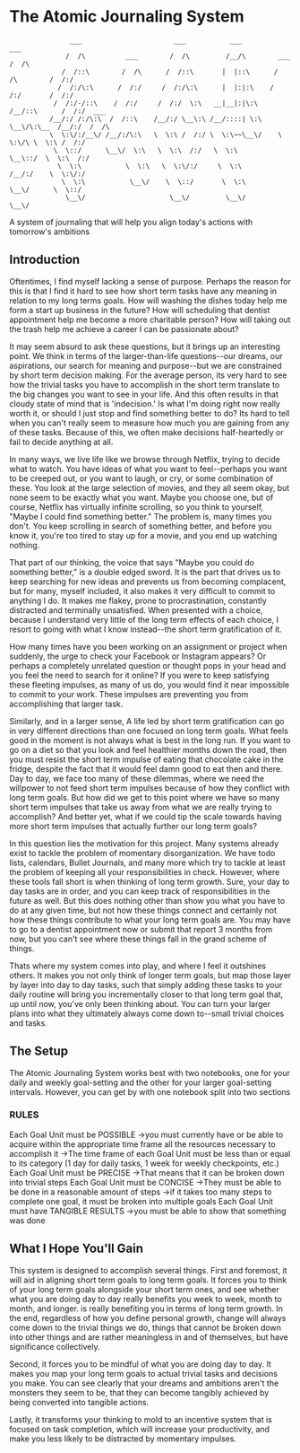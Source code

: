# The Atomic Journaling System

```
               ___                       ___           ___                       ___
              /  /\          ___        /  /\         /__/\        ___          /  /\
             /  /::\        /  /\      /  /::\       |  |::\      /  /\        /  /:/
            /  /:/\:\      /  /:/     /  /:/\:\      |  |:|:\    /  /:/       /  /:/
           /  /:/-/::\    /  /:/     /  /:/  \:\   __|__|:|\:\  /__/::\      /  /:/  ___
          /__/:/ /:/\:\  /  /::\    /__/:/ \__\:\ /__/::::| \:\ \__\/\:\__  /__/:/  /  /\
          \  \:\/:/__\/ /__/:/\:\   \  \:\ /  /:/ \  \:\~~\__\/    \  \:\/\ \  \:\ /  /:/
           \  \::/      \__\/  \:\   \  \:\  /:/   \  \:\           \__\::/  \  \:\  /:/
            \  \:\           \  \:\   \  \:\/:/     \  \:\          /__/:/    \  \:\/:/
             \  \:\           \__\/    \  \::/       \  \:\         \__\/      \  \::/
              \__\/                     \__\/         \__\/                     \__\/
```

A system of journaling that will help you align today's actions with tomorrow's ambitions

## Introduction

  Oftentimes, I find myself lacking a sense of purpose. Perhaps the reason for this is that I find it hard to see how short term tasks have any meaning in relation to my long terms goals. How will washing the dishes today help me form a start up business in the future? How will scheduling that dentist appointment help me become a more charitable person? How will taking out the trash help me achieve a career I can be passionate about?

It may seem absurd to ask these questions, but it brings up an interesting point. We think in terms of the larger-than-life questions--our dreams, our aspirations, our search for meaning and purpose--but we are constrained by short term decision making. For the average person, its very hard to see how the trivial tasks you have to accomplish in the short term translate to the big changes you want to see in your life. And this often results in that cloudy state of mind that is 'indecision.' Is what I'm doing right now really worth it, or should I just stop and find something better to do? Its hard to tell when you can't really seem to measure how much you are gaining from any of these tasks. Because of this, we often make decisions half-heartedly or fail to decide anything at all.

In many ways, we live life like we browse through Netflix, trying to decide what to watch. You have ideas of what you want to feel--perhaps you want to be creeped out, or you want to laugh, or cry, or some combination of these. You look at the large selection of movies, and they all seem okay, but none seem to be exactly what you want. Maybe you choose one, but of course, Netflix has virtually infinite scrolling, so you think to yourself, "Maybe I could find something better." The problem is, many times you don't. You keep scrolling in search of something better, and before you know it, you're too tired to stay up for a movie, and you end up watching nothing.

That part of our thinking, the voice that says "Maybe you could do something better," is a double edged sword. It is the part that drives us to keep searching for new ideas and prevents us from becoming complacent, but for many, myself included, it also makes it very difficult to commit to anything I do. It makes me flakey, prone to procrastination, constantly distracted and terminally unsatisfied. When presented with a choice, because I understand very little of the long term effects of each choice, I resort to going with what I know instead--the short term gratification of it.

How many times have you been working on an assignment or project when suddenly, the urge to check your Facebook or Instagram appears? Or perhaps a completely unrelated question or thought pops in your head and you feel the need to search for it online? If you were to keep satisfying these fleeting impulses, as many of us do, you would find it near impossible to commit to your work. These impulses are preventing you from accomplishing that larger task.

Similarly, and in a larger sense, A life led by short term gratification can go in very different directions than one focused on long term goals. What feels good in the moment is not always what is best in the long run. If you want to go on a diet so that you look and feel healthier months down the road, then you must resist the short term impulse of eating that chocolate cake in the fridge, despite the fact that it would feel damn good to eat then and there. Day to day, we face too many of these dilemmas, where we need the willpower to not feed short term impulses because of how they conflict with long term goals. But how did we get to this point where we have so many short term impulses that take us away from what we are really trying to accomplish? And better yet, what if we could tip the scale towards having more short term impulses that actually further our long term goals?

In this question lies the motivation for this project. Many systems already exist to tackle the problem of momentary disorganization. We have todo lists, calendars, Bullet Journals, and many more which try to tackle at least the problem of keeping all your responsibilities in check. However, where these tools fall short is when thinking of long term growth. Sure, your day to day tasks are in order, and you can keep track of responsibilities in the future as well. But this does nothing other than show you what you have to do at any given time, but not how these things connect and certainly not how these things contribute to what your long term goals are. You may have to go to a dentist appointment now or submit that report 3 months from now, but you can't see where these things fall in the grand scheme of things.

Thats where my system comes into play, and where I feel it outshines others. It makes you not only think of longer term goals, but map those layer by layer into day to day tasks, such that simply adding these tasks to your daily routine will bring you incrementally closer to that long term goal that, up until now, you've only been thinking about. You can turn your larger plans into what they ultimately always come down to--small trivial choices and tasks.

## The Setup

The Atomic Journaling System works best with two notebooks, one for your daily and weekly goal-setting and the other for your larger goal-setting intervals. However, you can get by with one notebook split into two sections

### RULES
Each Goal Unit must be POSSIBLE
->you must currently have or be able to acquire within the appropriate time
 frame all the resources necessary to accomplish it
->The time frame of each Goal Unit must be less than or equal to its
 category (1 day for daily tasks, 1 week for weekly checkpoints, etc.)
Each Goal Unit must be PRECISE
->That means that it can be broken down into trivial steps
Each Goal Unit must be CONCISE
->They must be able to be done in a reasonable amount of steps
->if it takes too many steps to complete one goal, it must be broken into
 multiple goals
Each Goal Unit must have TANGIBLE RESULTS
->you must be able to show that something was done


## What I Hope You'll Gain
This system is designed to accomplish several things. First and foremost, it will aid in aligning short term goals to long term goals. It forces you to think of your long term goals alongside your short term ones, and see whether what you are doing day to day really benefits you week to week, month to month, and longer. is really benefiting you in terms of long term growth. In the end, regardless of how you define personal growth, change will always come down to the trivial things we do, things that cannot be broken down into other things and are rather meaningless in and of themselves, but have significance collectively.

Second, it forces you to be mindful of what you are doing day to day. It makes you map your long term goals to actual trivial tasks and decisions you make. You can see clearly that your dreams and ambitions aren't the monsters they seem to be, that they can become tangibly achieved by being converted into tangible actions.

Lastly, it transforms your thinking to mold to an incentive system that is focused on task completion, which will increase your productivity, and make you less likely to be distracted by momentary impulses.

